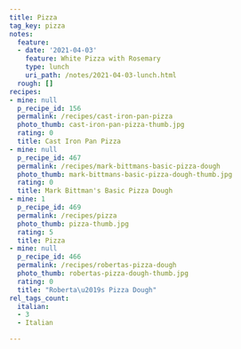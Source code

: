 ```yaml
---
title: Pizza
tag_key: pizza
notes:
  feature:
  - date: '2021-04-03'
    feature: White Pizza with Rosemary
    type: lunch
    uri_path: /notes/2021-04-03-lunch.html
  rough: []
recipes:
- mine: null
  p_recipe_id: 156
  permalink: /recipes/cast-iron-pan-pizza
  photo_thumb: cast-iron-pan-pizza-thumb.jpg
  rating: 0
  title: Cast Iron Pan Pizza
- mine: null
  p_recipe_id: 467
  permalink: /recipes/mark-bittmans-basic-pizza-dough
  photo_thumb: mark-bittmans-basic-pizza-dough-thumb.jpg
  rating: 0
  title: Mark Bittman's Basic Pizza Dough
- mine: 1
  p_recipe_id: 469
  permalink: /recipes/pizza
  photo_thumb: pizza-thumb.jpg
  rating: 5
  title: Pizza
- mine: null
  p_recipe_id: 466
  permalink: /recipes/robertas-pizza-dough
  photo_thumb: robertas-pizza-dough-thumb.jpg
  rating: 0
  title: "Roberta\u2019s Pizza Dough"
rel_tags_count:
  italian:
  - 3
  - Italian

---
```

